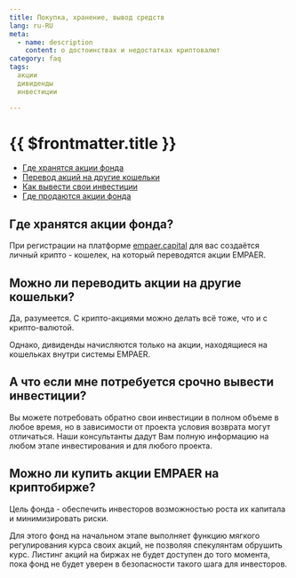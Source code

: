 ```yaml
---
title: Покупка, хранение, вывод средств
lang: ru-RU
meta:
  - name: description 
    content: о достоинствах и недостатках криптовалют
category: faq
tags: 
  акции
  дивиденды
  инвестиции

---
```



# {{ $frontmatter.title }} 

* [Где хранятся акции фонда](#%D0%B3%D0%B4%D0%B5-%D1%85%D1%80%D0%B0%D0%BD%D1%8F%D1%82%D1%81%D1%8F-%D0%B0%D0%BA%D1%86%D0%B8%D0%B8-%D1%84%D0%BE%D0%BD%D0%B4%D0%B0)
* [Перевод акций на другие кошельки](#%D0%BC%D0%BE%D0%B6%D0%BD%D0%BE-%D0%BB%D0%B8-%D0%BF%D0%B5%D1%80%D0%B5%D0%B2%D0%BE%D0%B4%D0%B8%D1%82%D1%8C-%D0%B0%D0%BA%D1%86%D0%B8%D0%B8-%D0%BD%D0%B0-%D0%B4%D1%80%D1%83%D0%B3%D0%B8%D0%B5-%D0%BA%D0%BE%D1%88%D0%B5%D0%BB%D1%8C%D0%BA%D0%B8)
* [Как вывести свои инвестиции](#%D0%B0-%D1%87%D1%82%D0%BE-%D0%B5%D1%81%D0%BB%D0%B8-%D0%BC%D0%BD%D0%B5-%D0%BF%D0%BE%D1%82%D1%80%D0%B5%D0%B1%D1%83%D0%B5%D1%82%D1%81%D1%8F-%D1%81%D1%80%D0%BE%D1%87%D0%BD%D0%BE-%D0%B2%D1%8B%D0%B2%D0%B5%D1%81%D1%82%D0%B8-%D0%B8%D0%BD%D0%B2%D0%B5%D1%81%D1%82%D0%B8%D1%86%D0%B8%D0%B8)
* [Где продаются акции фонда](#%D0%BC%D0%BE%D0%B6%D0%BD%D0%BE-%D0%BB%D0%B8-%D0%BA%D1%83%D0%BF%D0%B8%D1%82%D1%8C-%D0%B0%D0%BA%D1%86%D0%B8%D0%B8-empaer-%D0%BD%D0%B0-%D0%BA%D1%80%D0%B8%D0%BF%D1%82%D0%BE%D0%B1%D0%B8%D1%80%D0%B6%D0%B5)

## Где хранятся акции фонда? <Badge text="?" type="warning"/> 
При регистрации на платформе [empaer.capital](https://Empaer.capital) для вас создаётся
личный крипто - кошелек, на который переводятся акции EMPAER.


## Можно ли переводить акции на другие кошельки? <Badge text="?" type="warning"/> 
Да, разумеется.
С крипто-акциями можно делать всё тоже, что и с крипто-валютой.

Однако, дивиденды начисляются только на акции, находящиеся на кошельках внутри системы EMPAER.


## А что если мне потребуется срочно вывести инвестиции? <Badge text="?" type="warning"/> 
Вы можете потребовать обратно свои инвестиции в полном объеме в любое время, но в зависимости от проекта условия возврата могут отличаться. Наши консультанты дадут Вам полную информацию на любом этапе инвестирования и для любого проекта.


## Можно ли купить акции EMPAER  на криптобирже? <Badge text="?" type="warning"/> 

Цель фонда - обеспечить инвесторов возможностью роста их капитала и минимизировать риски. 

Для этого фонд на начальном этапе выполняет функцию мягкого регулирования курса своих акций, не позволяя спекулянтам обрушить курс. Листинг акций на биржах не будет доступен до того момента, пока фонд не будет уверен в безопасности такого шага для инвесторов.